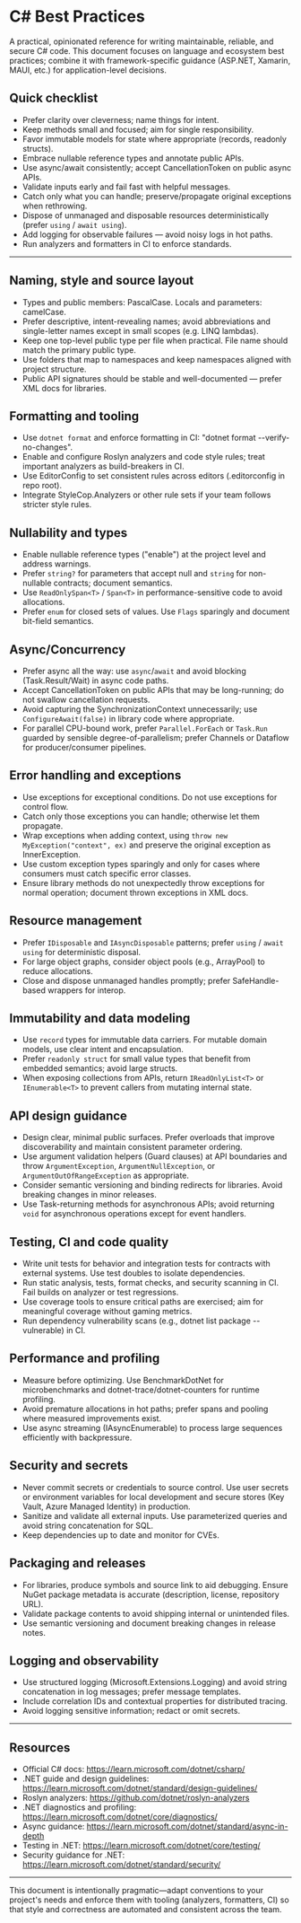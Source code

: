 # C# Best Practices

A practical, opinionated reference for writing maintainable, reliable, and secure C# code. This document focuses on language and ecosystem best practices; combine it with framework-specific guidance (ASP.NET, Xamarin, MAUI, etc.) for application-level decisions.

## Quick checklist

- Prefer clarity over cleverness; name things for intent.
- Keep methods small and focused; aim for single responsibility.
- Favor immutable models for state where appropriate (records, readonly structs).
- Embrace nullable reference types and annotate public APIs.
- Use async/await consistently; accept CancellationToken on public async APIs.
- Validate inputs early and fail fast with helpful messages.
- Catch only what you can handle; preserve/propagate original exceptions when rethrowing.
- Dispose of unmanaged and disposable resources deterministically (prefer `using` / `await using`).
- Add logging for observable failures — avoid noisy logs in hot paths.
- Run analyzers and formatters in CI to enforce standards.

---

## Naming, style and source layout

- Types and public members: PascalCase. Locals and parameters: camelCase.
- Prefer descriptive, intent-revealing names; avoid abbreviations and single-letter names except in small scopes (e.g. LINQ lambdas).
- Keep one top-level public type per file when practical. File name should match the primary public type.
- Use folders that map to namespaces and keep namespaces aligned with project structure.
- Public API signatures should be stable and well-documented — prefer XML docs for libraries.

## Formatting and tooling

- Use `dotnet format` and enforce formatting in CI: "dotnet format --verify-no-changes".
- Enable and configure Roslyn analyzers and code style rules; treat important analyzers as build-breakers in CI.
- Use EditorConfig to set consistent rules across editors (.editorconfig in repo root).
- Integrate StyleCop.Analyzers or other rule sets if your team follows stricter style rules.

## Nullability and types

- Enable nullable reference types ("<Nullable>enable</Nullable>") at the project level and address warnings.
- Prefer `string?` for parameters that accept null and `string` for non-nullable contracts; document semantics.
- Use `ReadOnlySpan<T>` / `Span<T>` in performance-sensitive code to avoid allocations.
- Prefer `enum` for closed sets of values. Use `Flags` sparingly and document bit-field semantics.

## Async/Concurrency

- Prefer async all the way: use `async`/`await` and avoid blocking (Task.Result/Wait) in async code paths.
- Accept CancellationToken on public APIs that may be long-running; do not swallow cancellation requests.
- Avoid capturing the SynchronizationContext unnecessarily; use `ConfigureAwait(false)` in library code where appropriate.
- For parallel CPU-bound work, prefer `Parallel.ForEach` or `Task.Run` guarded by sensible degree-of-parallelism; prefer Channels or Dataflow for producer/consumer pipelines.

## Error handling and exceptions

- Use exceptions for exceptional conditions. Do not use exceptions for control flow.
- Catch only those exceptions you can handle; otherwise let them propagate.
- Wrap exceptions when adding context, using `throw new MyException("context", ex)` and preserve the original exception as InnerException.
- Use custom exception types sparingly and only for cases where consumers must catch specific error classes.
- Ensure library methods do not unexpectedly throw exceptions for normal operation; document thrown exceptions in XML docs.

## Resource management

- Prefer `IDisposable` and `IAsyncDisposable` patterns; prefer `using` / `await using` for deterministic disposal.
- For large object graphs, consider object pools (e.g., ArrayPool<T>) to reduce allocations.
- Close and dispose unmanaged handles promptly; prefer SafeHandle-based wrappers for interop.

## Immutability and data modeling

- Use `record` types for immutable data carriers. For mutable domain models, use clear intent and encapsulation.
- Prefer `readonly struct` for small value types that benefit from embedded semantics; avoid large structs.
- When exposing collections from APIs, return `IReadOnlyList<T>` or `IEnumerable<T>` to prevent callers from mutating internal state.

## API design guidance

- Design clear, minimal public surfaces. Prefer overloads that improve discoverability and maintain consistent parameter ordering.
- Use argument validation helpers (Guard clauses) at API boundaries and throw `ArgumentException`, `ArgumentNullException`, or `ArgumentOutOfRangeException` as appropriate.
- Consider semantic versioning and binding redirects for libraries. Avoid breaking changes in minor releases.
- Use Task-returning methods for asynchronous APIs; avoid returning `void` for asynchronous operations except for event handlers.

## Testing, CI and code quality

- Write unit tests for behavior and integration tests for contracts with external systems. Use test doubles to isolate dependencies.
- Run static analysis, tests, format checks, and security scanning in CI. Fail builds on analyzer or test regressions.
- Use coverage tools to ensure critical paths are exercised; aim for meaningful coverage without gaming metrics.
- Run dependency vulnerability scans (e.g., dotnet list package --vulnerable) in CI.

## Performance and profiling

- Measure before optimizing. Use BenchmarkDotNet for microbenchmarks and dotnet-trace/dotnet-counters for runtime profiling.
- Avoid premature allocations in hot paths; prefer spans and pooling where measured improvements exist.
- Use async streaming (IAsyncEnumerable<T>) to process large sequences efficiently with backpressure.

## Security and secrets

- Never commit secrets or credentials to source control. Use user secrets or environment variables for local development and secure stores (Key Vault, Azure Managed Identity) in production.
- Sanitize and validate all external inputs. Use parameterized queries and avoid string concatenation for SQL.
- Keep dependencies up to date and monitor for CVEs.

## Packaging and releases

- For libraries, produce symbols and source link to aid debugging. Ensure NuGet package metadata is accurate (description, license, repository URL).
- Validate package contents to avoid shipping internal or unintended files.
- Use semantic versioning and document breaking changes in release notes.

## Logging and observability

- Use structured logging (Microsoft.Extensions.Logging) and avoid string concatenation in log messages; prefer message templates.
- Include correlation IDs and contextual properties for distributed tracing.
- Avoid logging sensitive information; redact or omit secrets.

---

## Resources

- Official C# docs: https://learn.microsoft.com/dotnet/csharp/
- .NET guide and design guidelines: https://learn.microsoft.com/dotnet/standard/design-guidelines/
- Roslyn analyzers: https://github.com/dotnet/roslyn-analyzers
- .NET diagnostics and profiling: https://learn.microsoft.com/dotnet/core/diagnostics/
- Async guidance: https://learn.microsoft.com/dotnet/standard/async-in-depth
- Testing in .NET: https://learn.microsoft.com/dotnet/core/testing/
- Security guidance for .NET: https://learn.microsoft.com/dotnet/standard/security/

---

This document is intentionally pragmatic—adapt conventions to your project's needs and enforce them with tooling (analyzers, formatters, CI) so that style and correctness are automated and consistent across the team.
